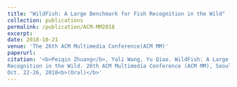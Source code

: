 ```yaml
---
title: "WildFish: A Large Benchmark for Fish Recognition in the Wild"
collection: publications
permalink: /publication/ACM-MM2018
excerpt: 
date: 2018-10-21
venue: 'The 26th ACM Multimedia Conference(ACM MM)'
paperurl: 
citation: '<b>Peiqin Zhuang</b>, Yali Wang, Yu Qiao. WildFish: A Large Benchmark for Fish
Recognition in the Wild. 26th ACM Multimedia Conference (ACM MM), Seoul, Korea,
Oct. 22-26, 2018<b>(Oral)</b>'
---
```


